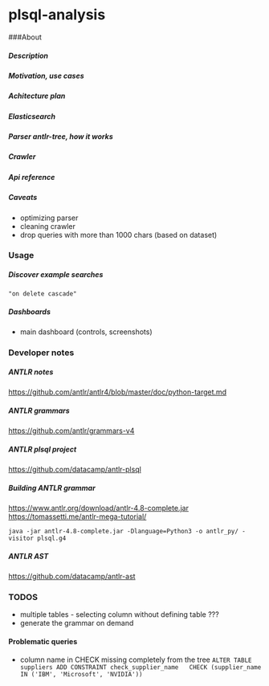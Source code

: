 # plsql-analysis
###About
##### Description
##### Motivation, use cases
##### Achitecture plan
##### Elasticsearch
##### Parser antlr-tree, how it works
##### Crawler
##### Api reference
##### Caveats
* optimizing parser
* cleaning crawler
* drop queries with more than 1000 chars (based on dataset)

### Usage
##### Discover example searches
`"on delete cascade"`
##### Dashboards
* main dashboard (controls, screenshots)



### Developer notes

##### ANTLR notes
https://github.com/antlr/antlr4/blob/master/doc/python-target.md

##### ANTLR grammars
https://github.com/antlr/grammars-v4
 
##### ANTLR plsql project
https://github.com/datacamp/antlr-plsql

##### Building ANTLR grammar
https://www.antlr.org/download/antlr-4.8-complete.jar
https://tomassetti.me/antlr-mega-tutorial/
```
java -jar antlr-4.8-complete.jar -Dlanguage=Python3 -o antlr_py/ -visitor plsql.g4
```

##### ANTLR AST
https://github.com/datacamp/antlr-ast

### TODOS
* multiple tables - selecting column without defining table ???
* generate the grammar on demand

#### Problematic queries
* column name in CHECK missing completely from the tree
`ALTER TABLE suppliers ADD CONSTRAINT check_supplier_name   CHECK (supplier_name IN ('IBM', 'Microsoft', 'NVIDIA'))`